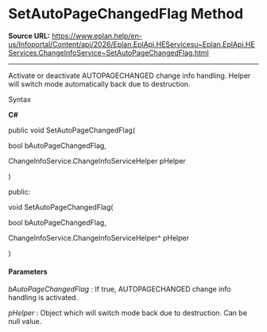 # SetAutoPageChangedFlag Method

**Source URL:** https://www.eplan.help/en-us/Infoportal/Content/api/2026/Eplan.EplApi.HEServicesu~Eplan.EplApi.HEServices.ChangeInfoService~SetAutoPageChangedFlag.html

---

Activate or deactivate AUTOPAGECHANGED change info handling. Helper will switch mode automatically back due to destruction.

Syntax

**C#**



public void SetAutoPageChangedFlag( 

   bool bAutoPageChangedFlag,

   ChangeInfoService.ChangeInfoServiceHelper pHelper

)

public:

void SetAutoPageChangedFlag( 

   bool bAutoPageChangedFlag,

   ChangeInfoService.ChangeInfoServiceHelper^ pHelper

)


#### Parameters

*bAutoPageChangedFlag*
:   If true, AUTOPAGECHANGED change info handling is activated.

*pHelper*
:   Object which will switch mode back due to destruction. Can be null value.
